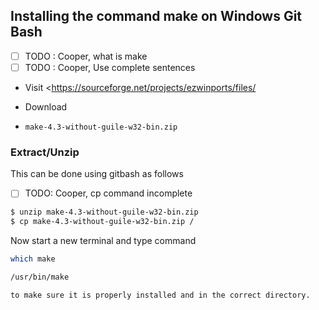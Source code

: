 ## Installing the command make on Windows Git Bash

- [ ] TODO : Cooper, what is make
- [ ] TODO : Cooper, Use complete sentences

* Visit <https://sourceforge.net/projects/ezwinports/files/

* Download

* `make-4.3-without-guile-w32-bin.zip`

### Extract/Unzip

This can be done using gitbash as follows

- [ ] TODO: Cooper, cp command incomplete

```bash
$ unzip make-4.3-without-guile-w32-bin.zip
$ cp make-4.3-without-guile-w32-bin.zip /
```

Now start a new terminal and type command

```bash
which make

```
```bash
/usr/bin/make

to make sure it is properly installed and in the correct directory.
